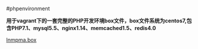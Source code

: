 #phpenvironment

**用于vagrant下的一套完整的PHP开发环境box文件，box文件系统为centos7,包含PHP7.1、mysql5.5、nginx1.14、memcached1.5、redis4.0**

[lnmpma.box](https://github.com/onexiaobai/phpenvironment)
